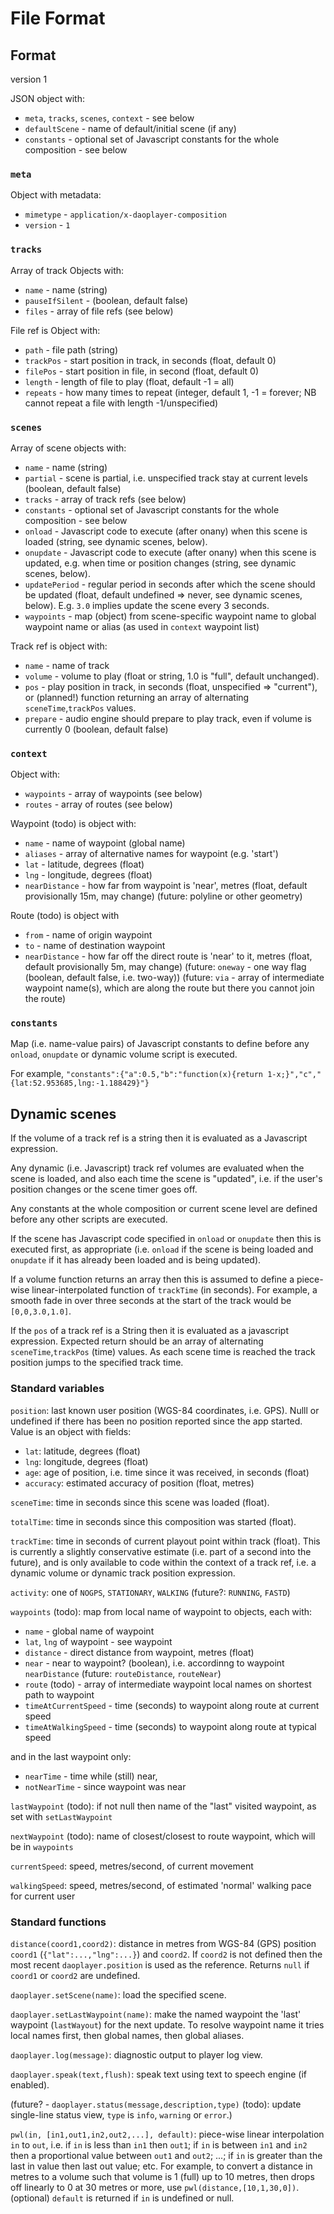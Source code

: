 # File Format

## Format

version 1

JSON object with:
- `meta`, `tracks`, `scenes`, `context` - see below
- `defaultScene` - name of default/initial scene (if any)
- `constants` - optional set of Javascript constants for the whole composition - see below

### `meta`

Object with metadata:
- `mimetype` - `application/x-daoplayer-composition`
- `version` - `1`

### `tracks`

Array of track Objects with:
- `name` - name (string)
- `pauseIfSilent` - (boolean, default false)
- `files` - array of file refs (see below)

File ref is Object with:
- `path` - file path (string)
- `trackPos` - start position in track, in seconds (float, default 0)
- `filePos` - start position in file, in second (float, default 0)
- `length` - length of file to play (float, default -1 = all)
- `repeats` - how many times to repeat (integer, default 1, -1 = forever; NB cannot repeat a file with length -1/unspecified)

### `scenes`

Array of scene objects with:
- `name` - name (string)
- `partial` - scene is partial, i.e. unspecified track stay at current levels (boolean, default false)
- `tracks` - array of track refs (see below)
- `constants` - optional set of Javascript constants for the whole composition - see below
- `onload` - Javascript code to execute (after onany) when this scene is loaded (string, see dynamic scenes, below).
- `onupdate` - Javascript code to execute (after onany) when this scene is updated, e.g. when time or position changes (string, see dynamic scenes, below).
- `updatePeriod` - regular period in seconds after which the scene should be updated (float, default undefined => never, see dynamic scenes, below). E.g. `3.0` implies update the scene every 3 seconds.
- `waypoints` - map (object) from scene-specific waypoint name to global waypoint name or alias (as used in `context` waypoint list)

Track ref is object with:
- `name` - name of track
- `volume` - volume to play (float or string, 1.0 is "full", default unchanged). 
- `pos` - play position in track, in seconds (float, unspecified => "current"), or (planned!) function returning an array of alternating `sceneTime`,`trackPos` values.
- `prepare` - audio engine should prepare to play track, even if volume is currently 0 (boolean, default false)

### `context`

Object with:
- `waypoints` - array of waypoints (see below)
- `routes` - array of routes (see below)

Waypoint (todo) is object with:
- `name` - name of waypoint (global name)
- `aliases` - array of alternative names for waypoint (e.g. 'start')
- `lat` - latitude, degrees (float)
- `lng` - longitude, degrees (float)
- `nearDistance` - how far from waypoint is 'near', metres (float, default provisionally 15m, may change)
(future: polyline or other geometry)

Route (todo) is object with
- `from` - name of origin waypoint
- `to` - name of destination waypoint
- `nearDistance` - how far off the direct route is 'near' to it, metres (float, default provisionally 5m, may change)
(future: `oneway` - one way flag (boolean, default false, i.e. two-way))
(future: `via` - array of intermediate waypoint name(s), which are along the route but there you cannot join the route)

### `constants`

Map (i.e. name-value pairs) of Javascript constants to define before any `onload`, `onupdate` or dynamic volume script is executed. 

For example, `"constants":{"a":0.5,"b":"function(x){return 1-x;}","c","{lat:52.953685,lng:-1.188429}"}`

## Dynamic scenes

If the volume of a track ref is a string then it is evaluated as a Javascript expression.

Any dynamic (i.e. Javascript) track ref volumes are evaluated when the scene is loaded, and also each time the scene is "updated", i.e. if the user's position changes or the scene timer goes off.

Any constants at the whole composition or current scene level are defined before any other scripts are executed.

If the scene has Javascript code specified in `onload` or `onupdate` then this is executed first, as appropriate (i.e. `onload` if the scene is being loaded and `onupdate` if it has already been loaded and is being updated).

If a volume function returns an array then this is assumed to define a piece-wise linear-interpolated function of `trackTime` (in seconds). For example, a smooth fade in over three seconds at the start of the track would be `[0,0,3.0,1.0]`.

If the `pos` of a track ref is a String then it is evaluated as a javascript expression. Expected return should be an array of alternating `sceneTime`,`trackPos` (time) values. As each scene time is reached the track position jumps to the specified track time.

### Standard variables

`position`: last known user position (WGS-84 coordinates, i.e. GPS). Nulll or undefined if there has been no position reported since the app started. Value is an object with fields:
- `lat`: latitude, degrees (float)
- `lng`: longitude, degrees (float)
- `age`: age of position, i.e. time since it was received, in seconds (float)
- `accuracy`: estimated accuracy of position (float, metres)

`sceneTime`: time in seconds since this scene was loaded (float).

`totalTime`: time in seconds since this composition was started (float).

`trackTime`: time in seconds of current playout point within track (float). This is currently a slightly conservative estimate (i.e. part of a second into the future), and is only available to code within the context of a track ref, i.e. a dynamic volume or dynamic track position expression. 

`activity`: one of `NOGPS`, `STATIONARY`, `WALKING` (future?: `RUNNING`, `FASTD`)

`waypoints` (todo): map from local name of waypoint to objects, each with:
- `name` - global name of waypoint
- `lat`, `lng` of waypoint - see waypoint
- `distance` - direct distance from waypoint, metres (float)
- `near` - near to waypoint? (boolean), i.e. accordinng to waypoint `nearDistance`
(future: `routeDistance`, `routeNear`)
- `route` (todo) - array of intermediate waypoint local names on shortest path to waypoint
- `timeAtCurrentSpeed` - time (seconds) to waypoint along route at current speed
- `timeAtWalkingSpeed` - time (seconds) to waypoint along route at typical speed

and in the last waypoint only: 
- `nearTime` - time while (still) near, 
- `notNearTime` - since waypoint was near

`lastWaypoint` (todo): if not null then name of the "last" visited waypoint, as set with `setLastWaypoint`

`nextWaypoint` (todo): name of closest/closest to route waypoint, which will be in `waypoints`

`currentSpeed`: speed, metres/second, of current movement

`walkingSpeed`: speed, metres/second, of estimated 'normal' walking pace for current user

### Standard functions

`distance(coord1,coord2)`: distance in metres from WGS-84 (GPS) position `coord1` (`{"lat":...,"lng":...}`) and `coord2`. If `coord2` is not defined then the most recent `daoplayer.position` is used as the reference. Returns `null` if `coord1` or `coord2` are undefined.

`daoplayer.setScene(name)`: load the specified scene.

`daoplayer.setLastWaypoint(name)`: make the named waypoint the 'last' waypoint (`lastWayout`) for the next update. To resolve waypoint name it tries local names first, then global names, then global aliases.

`daoplayer.log(message)`: diagnostic output to player log view.

`daoplayer.speak(text,flush)`: speak text using text to speech engine (if enabled).

(future? - `daoplayer.status(message,description,type)` (todo): update single-line status view, `type` is `info`, `warning` or `error`.)

`pwl(in, [in1,out1,in2,out2,...], default)`: piece-wise linear interpolation `in` to `out`, i.e. if `in` is less than `in1` then `out1`; if `in` is between `in1` and `in2` then a proportional value between `out1` and `out2`; ...; if `in` is greater than the last in value then last out value; etc. For example, to convert a distance in metres to a volume such that volume is 1 (full) up to 10 metres, then drops off linearly to 0 at 30 metres or more, use `pwl(distance,[10,1,30,0])`. (optional) `default` is returned if `in` is undefined or null.


